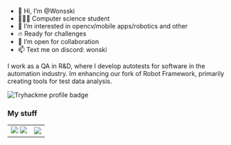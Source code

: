 - 👋 Hi, I’m @Wonsski
- 👨🏻‍🎓 Computer science student
- 👀 I’m interested in opencv/mobile apps/robotics and other
- 🔥 Ready for challenges
- 💞️ I’m open for collaboration
- 📫 Text me on discord: wonski

I work as a QA in R&D, where I develop autotests for software in the automation industry. Im enhancing our fork of Robot Framework, primarily creating tools for test data analysis.


<img src="https://tryhackme-badges.s3.amazonaws.com/wonsski.png" alt="Tryhackme profile badge" />

<h3>My stuff</h3>
<table>
<tr>
  <td>
    <img src='https://github.com/Wonsski/advanced_lane_detection_opencv/raw/main/screenshots/result.gif'>
    <img src='https://github.com/Wonsski/advanced_lane_detection_opencv/raw/main/screenshots/thresholding-and-detection.gif'>
  </td>
  <td><img src='https://github.com/pkkamil/Vastum/raw/main/Mobile/gifs/camera.gif'></td>
</tr>
</table>

<!---
Wonsski/Wonsski is a ✨ special ✨ repository because its `README.md` (this file) appears on your GitHub profile.
You can click the Preview link to take a look at your changes.
--->
